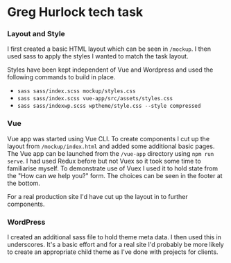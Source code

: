 # Greg Hurlock tech task

### Layout and Style
I first created a basic HTML layout which can be seen in `/mockup`.
I then used sass to apply the styles I wanted to match the task layout.

Styles have been kept independent of Vue and Wordpress and used the following commands to build in place.
* `sass sass/index.scss mockup/styles.css`
* `sass sass/index.scss vue-app/src/assets/styles.css`
* `sass sass/indexwp.scss wptheme/style.css --style compressed`

### Vue
Vue app was started using Vue CLI.  To create components I cut up the layout from `/mockup/index.html` and added some additional basic pages.
The Vue app can be launched from the `/vue-app` directory using `npm run serve`.
I had used Redux before but not Vuex so it took some time to familiarise myself.
To demonstrate use of Vuex I used it to hold state from the "How can we help you?" form.  The choices can be seen in the footer at the bottom.

For a real production site I'd have cut up the layout in to further components.

### WordPress
I created an additional sass file to hold theme meta data.  I then used this in underscores.  It's a basic effort and for a real site I'd probably be more likely to create an appropriate child theme as I've done with projects for clients.
